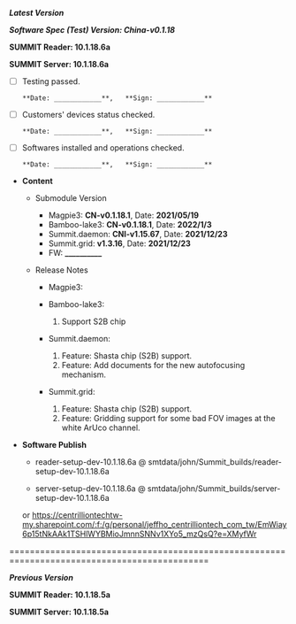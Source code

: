 




***Latest Version***

***Software Spec (Test) Version: China-v0.1.18***

**SUMMIT Reader: 10.1.18.6a**

**SUMMIT Server: 10.1.18.6a**

* [ ] Testing passed.

      **Date: ____________**,   **Sign: ____________**

* [ ] Customers' devices status checked.

      **Date: ____________**,   **Sign: ____________**

* [ ] Softwares installed and operations checked.

      **Date: ____________**,   **Sign: ____________**

*  **Content**  
    *  Submodule Version  
        *  Magpie3: **CN-v0.1.18.1**,          Date: **2021/05/19**  
        *  Bamboo-lake3: **CN-v0.1.18.1**,          Date: **2022/1/3**  
        *  Summit.daemon: **CNI-v1.15.67**,          Date: **2021/12/23**  
        *  Summit.grid: **v1.3.16**,          Date: **2021/12/23**  
        *  FW: **__________**

    *  Release Notes  
        *  Magpie3:
  
        *  Bamboo-lake3:  
            1. Support S2B chip
  
        *  Summit.daemon:  
            1. Feature: Shasta chip (S2B) support.  
            2. Feature: Add documents for the new autofocusing mechanism.
  
        *  Summit.grid:  
            1. Feature: Shasta chip (S2B) support.  
            2. Feature: Gridding support for some bad FOV images at the white ArUco channel.
  
* **Software Publish** 

    * reader-setup-dev-10.1.18.6a @ smtdata/john/Summit_builds/reader-setup-dev-10.1.18.6a

    * server-setup-dev-10.1.18.6a @ smtdata/john/Summit_builds/server-setup-dev-10.1.18.6a

    or https://centrilliontechtw-my.sharepoint.com/:f:/g/personal/jeffho_centrilliontech_com_tw/EmWiay6p15tNkAAk1TSHlWYBMioJmnnSNNv1XYo5_mzQsQ?e=XMyfWr

=============================================================================================

***Previous Version***

**SUMMIT Reader: 10.1.18.5a**

**SUMMIT Server: 10.1.18.5a**